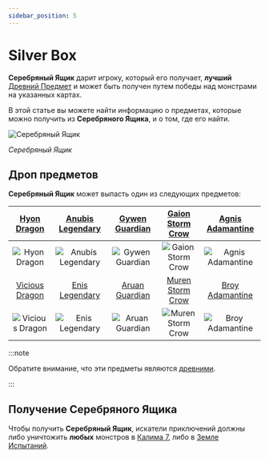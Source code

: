```yaml
---
sidebar_position: 5
---
```


# Silver Box

**Серебряный Ящик** дарит игроку, который его получает, **лучший** [Древний Предмет](/items/ancient-items) и может быть получен путем победы над монстрами на указанных картах.

В этой статье вы можете найти информацию о предметах, которые можно получить из **Серебряного Ящика**, и о том, где его найти.

![Серебряный Ящик](/img/items/item-bags/silver-box.png)

_Серебряный Ящик_

## Дроп предметов

**Серебряный Ящик** может выпасть один из следующих предметов:

|  [Hyon Dragon](/items/ancient-items/#древние-комплекты)   | [Anubis Legendary](/items/ancient-items/#древние-комплекты) | [Gywen Guardian](/items/ancient-items/#древние-комплекты) | [Gaion Storm Crow](/items/ancient-items/#древние-комплекты) | [Agnis Adamantine](/items/ancient-items/#древние-комплекты) |
| :-------------------------------------------------------: | :---------------------------------------------------------: | :-------------------------------------------------------: | :---------------------------------------------------------: | :---------------------------------------------------------: |
|      ![Hyon Dragon](/img/items/armors/dk/dragon.png)      |   ![Anubis Legendary](/img/items/armors/dw/legendary.png)   |   ![Gywen Guardian](/img/items/armors/fe/guardian.png)    |  ![Gaion Storm Crow](/img/items/armors/mg/storm-crow.png)   |  ![Agnis Adamantine](/img/items/armors/dl/adamantine.png)   |
| [Vicious Dragon](/items/ancient-items/#древние-комплекты) |  [Enis Legendary](/items/ancient-items/#древние-комплекты)  | [Aruan Guardian](/items/ancient-items/#древние-комплекты) | [Muren Storm Crow](/items/ancient-items/#древние-комплекты) | [Broy Adamantine](/items/ancient-items/#древние-комплекты)  |
|    ![Vicious Dragon](/img/items/armors/dk/dragon.png)     |    ![Enis Legendary](/img/items/armors/dw/legendary.png)    |   ![Aruan Guardian](/img/items/armors/fe/guardian.png)    |  ![Muren Storm Crow](/img/items/armors/mg/storm-crow.png)   |   ![Broy Adamantine](/img/items/armors/dl/adamantine.png)   |

:::note

Обратите внимание, что эти предметы являются [древними](/items/ancient-items).

:::

## Получение Серебряного Ящика

Чтобы получить **Серебряный Ящик**, искатели приключений должны либо уничтожить **любых** монстров в [Калима 7](/maps/kalima), либо в [Земле Испытаний](/maps/land-of-trials).
